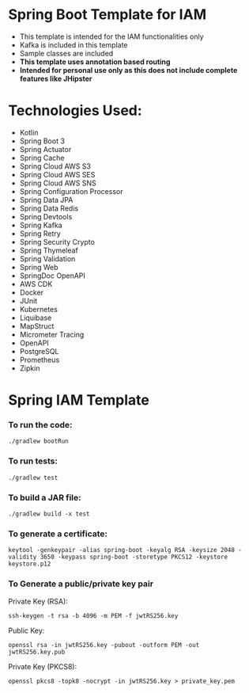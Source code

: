 # Spring Boot Template for IAM

- This template is intended for the IAM functionalities only
- Kafka is included in this template
- Sample classes are included
- **This template uses annotation based routing**
- **Intended for personal use only as this does not include complete features like JHipster**

# Technologies Used:

- Kotlin
- Spring Boot 3
- Spring Actuator
- Spring Cache
- Spring Cloud AWS S3
- Spring Cloud AWS SES
- Spring Cloud AWS SNS
- Spring Configuration Processor
- Spring Data JPA
- Spring Data Redis
- Spring Devtools
- Spring Kafka
- Spring Retry
- Spring Security Crypto
- Spring Thymeleaf
- Spring Validation
- Spring Web
- SpringDoc OpenAPI
- AWS CDK
- Docker
- JUnit
- Kubernetes
- Liquibase
- MapStruct
- Micrometer Tracing
- OpenAPI
- PostgreSQL
- Prometheus
- Zipkin

# Spring IAM Template

### To run the code:

`./gradlew bootRun`

### To run tests:

`./gradlew test`

### To build a JAR file:

`./gradlew build -x test`

### To generate a certificate:

`keytool -genkeypair -alias spring-boot -keyalg RSA -keysize 2048 -validity 3650 -keypass spring-boot -storetype PKCS12 -keystore keystore.p12`

### To Generate a public/private key pair

Private Key (RSA):

`ssh-keygen -t rsa -b 4096 -m PEM -f jwtRS256.key`

Public Key:

`openssl rsa -in jwtRS256.key -pubout -outform PEM -out jwtRS256.key.pub`

Private Key (PKCS8):

`openssl pkcs8 -topk8 -nocrypt -in jwtRS256.key > private_key.pem`
